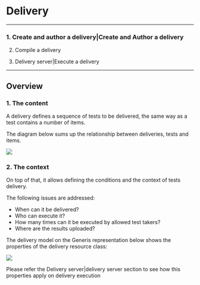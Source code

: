 <!--
parent: 'Documentation for core components'
created_at: '2011-03-03 10:36:14'
updated_at: '2013-03-13 13:07:59'
authors:
    - 'Jérôme Bogaerts'
contributors:
    - 'Somsack Sipasseuth'
tags:
    - 'Documentation for core components'
-->

Delivery
========



------------------------------------------------------------------------

### 1. Create and author a delivery|Create and Author a delivery

2. Compile a delivery

3. Delivery server|Execute a delivery

------------------------------------------------------------------------

Overview
--------

### 1. The content

A delivery defines a sequence of tests to be delivered, the same way as a test contains a number of items.

The diagram below sums up the relationship between deliveries, tests and items.

![](../resources/deliveries_tests_items.png)

### 2. The context

On top of that, it allows defining the conditions and the context of tests delivery.

The following issues are addressed:

-   When can it be delivered?
-   Who can execute it?
-   How many times can it be executed by allowed test takers?
-   Where are the results uploaded?

The delivery model on the Generis representation below shows the properties of the delivery resource class:

![](../resources/generis_delivery.png)

Please refer the Delivery server|delivery server section to see how this properties apply on delivery execution


